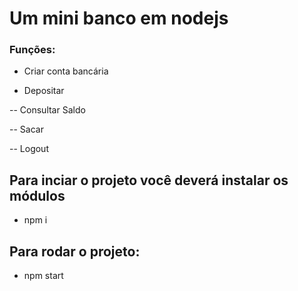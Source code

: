 # Um mini banco em nodejs

### Funções: 

- Criar conta bancária

- Depositar

-- Consultar Saldo

-- Sacar

-- Logout



## Para inciar o projeto você deverá instalar os módulos

- npm i

## Para rodar o projeto:

- npm start
 
